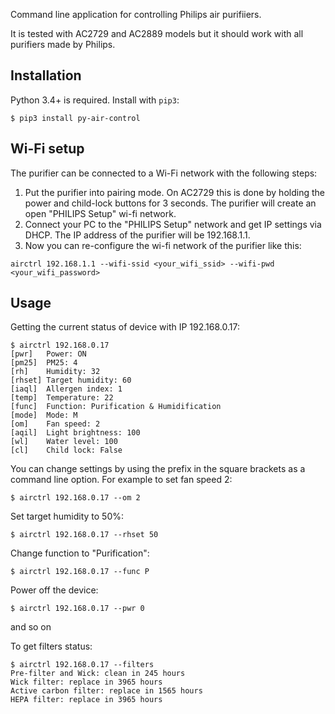 Command line application for controlling Philips air purifiiers.

It is tested with AC2729 and AC2889 models but it should work with all purifiers made by Philips.

Installation
---
Python 3.4+ is required. Install with `pip3`:
```
$ pip3 install py-air-control
```

Wi-Fi setup
---
The purifier can be connected to a Wi-Fi network with the following steps:

 1. Put the purifier into pairing mode. On AC2729 this is done by holding the power and child-lock buttons for 3 seconds.
    The purifier will create an open "PHILIPS Setup" wi-fi network.
 2. Connect your PC to the "PHILIPS Setup" network and get IP settings via DHCP. The IP address of the purifier will be 192.168.1.1.
 3. Now you can re-configure the wi-fi network of the purifier like this:
```
airctrl 192.168.1.1 --wifi-ssid <your_wifi_ssid> --wifi-pwd <your_wifi_password>
```

Usage
---
Getting the current status of device with IP 192.168.0.17:
```
$ airctrl 192.168.0.17
[pwr]   Power: ON
[pm25]  PM25: 4
[rh]    Humidity: 32
[rhset] Target humidity: 60
[iaql]  Allergen index: 1
[temp]  Temperature: 22
[func]  Function: Purification & Humidification
[mode]  Mode: M
[om]    Fan speed: 2
[aqil]  Light brightness: 100
[wl]    Water level: 100
[cl]    Child lock: False
```
You can change settings by using the prefix in the square brackets as a command line option.
For example to set fan speed 2:

    $ airctrl 192.168.0.17 --om 2

Set target humidity to 50%:

    $ airctrl 192.168.0.17 --rhset 50

Change function to "Purification":

    $ airctrl 192.168.0.17 --func P

Power off the device:

    $ airctrl 192.168.0.17 --pwr 0

and so on

To get filters status:
```
$ airctrl 192.168.0.17 --filters
Pre-filter and Wick: clean in 245 hours
Wick filter: replace in 3965 hours
Active carbon filter: replace in 1565 hours
HEPA filter: replace in 3965 hours
```
